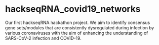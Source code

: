 # hackseqRNA_covid19_networks
Our first hackseqRNA hackathon project. We aim to identify consensus gene sets/modules that are consistently dysregulated during infection by various coronaviruses with the aim of enhancing the understanding of SARS-CoV-2 infection and COVID-19.
